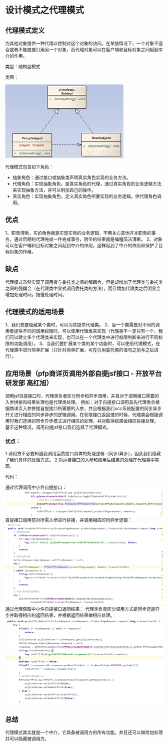 # 设计模式之代理模式 

## 代理模式定义

为其他对象提供一种代理以控制对这个对象的访问。在某些情况下，一个对象不适合或者不能直接引用另一个对象，而代理对象可以在客户端和目标对象之间起到中介的作用。

类型：结构型模式

类图：

![代理模式类图](img/proxy_img001.png)

代理模式包含如下角色：
- 抽象角色：通过接口或抽象类声明真实角色实现的业务方法。
- 代理角色：实现抽象角色，是真实角色的代理，通过真实角色的业务逻辑方法来实现抽象方法，并可以附加自己的操作。
- 真实角色：实现抽象角色，定义真实角色所要实现的业务逻辑，供代理角色调用。

## 优点
1、职责清晰，实的角色就是实现实际的业务逻辑，不用关心其他非本职责的事务，通过后期的代理完成一件完成事务，附带的结果就是编程简洁清晰。
2、对象可以在客户端和目标对象之间起到中介的作用，这样起到了中介的作用和保护了目标对象的作用。
## 缺点
代理模式虽然实现了调用者与委托类之间的解耦合，但是却增加了代理类与委托类之间的强耦合（在代理类中显式调用委托类的方法），而且增加代理类之后明显会增加处理时间，拖慢处理时间。
## 代理模式的适用场景
1、我们想要隐藏某个类时，可以为其提供代理类。
2、当一个类需要对不同的调用者提供不同的调用权限时，可以使用代理类来实现（代理类不一定只有一个，我们可以建立多个代理类来实现，也可以在一个代理类中进行权限判断来进行不同权限的功能调用）。
3、当我们要扩展某个类的某个功能时，可以使用代理模式，在代理类中进行简单扩展（只针对简单扩展，可在引用委托类的语句之前与之后进行）。

## 应用场景（pfp商详页调用外部自提jsf接口 - 开放平台研发部 高红旭）
调用jsf自提接口时，代理类负者区分同步和异步调用，并且对于调用接口需要的入参拼接和结果处理也是代理类处理。
例如：对于自提接口调用首先代理类会根据商详页入参拼接自提接口所需要的入参，并且根据我们ucc系统配置的同步异步开关进行相应的同步异步的逻辑调用。在获取接口返回值的时候，代理类会根据调用时我们选择的同步异步模式进行相应的处理，并对取得结果做相应拼接处理。
基于这种情况，调用自提jsf接口我们选择了代理模式。

### 优点：
1.调用方不必要知道我调用运费接口具体的处理逻辑（同步/异步），因此我们隐藏了我们具体的处理方式。
2.对运费接口的入参和调用后结果的处理在代理类中实现。

代码：

通过代理调用中小件自提接口：
![](img/proxy_img002.png)
自提接口调用前对所需入参进行拼接，并调用相应的同异步逻辑：
![](img/proxy_img003.png)
通过代理获取中小件自提接口返回结果：
代理类负责区分调用方式是同步还是异步并取得相应的返回结果，并根据返回结果做相应处理。
![](img/proxy_img004.png)

## 总结
代理模式其实就是一个中介，它具备被调用方的所有功能，并且还可以做附加处理并可以隐藏被调用方。
